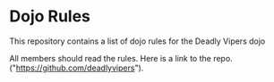 Dojo Rules
==========

This repository contains a list of dojo rules for the Deadly Vipers dojo

All members should read the rules.
Here is a link to the repo. ("https://github.com/deadlyvipers").
